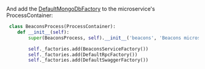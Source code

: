 
And add the [DefaultMongoDbFactory](../../../toolkit_api/python/mongodb/build/default_mongodb_factory/) to the microservice's ProcessContainer:

```python
 class BeaconsProcess(ProcessContainer):
    def __init__(self):
        super(BeaconsProcess, self).__init__('beacons', 'Beacons microservice')

        self._factories.add(BeaconsServiceFactory())
        self._factories.add(DefaultRpcFactory())
        self._factories.add(DefaultSwaggerFactory())


```
